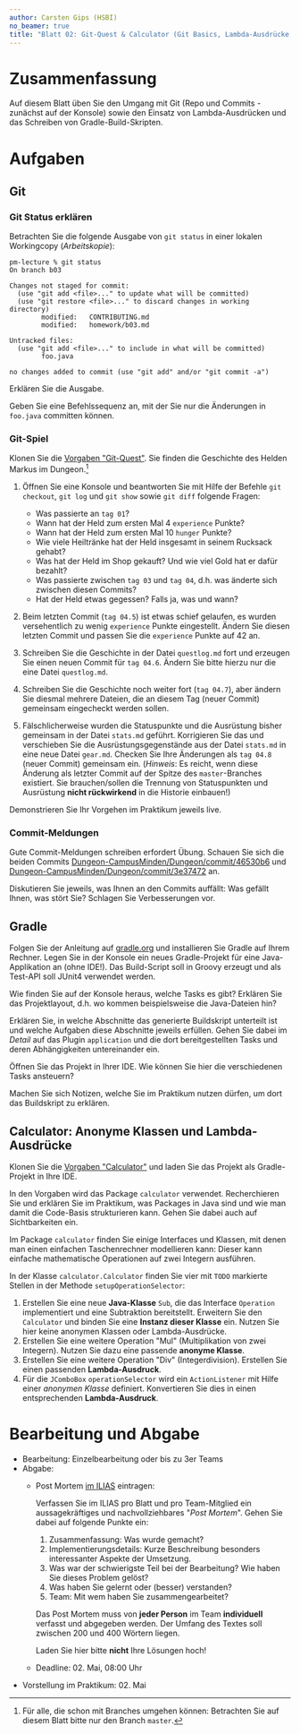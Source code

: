 ```yaml
---
author: Carsten Gips (HSBI)
no_beamer: true
title: "Blatt 02: Git-Quest & Calculator (Git Basics, Lambda-Ausdrücke, Gradle)"
---
```


# Zusammenfassung

Auf diesem Blatt üben Sie den Umgang mit Git (Repo und Commits - zunächst auf der
Konsole) sowie den Einsatz von Lambda-Ausdrücken und das Schreiben von
Gradle-Build-Skripten.

# Aufgaben

## Git

### Git Status erklären

Betrachten Sie die folgende Ausgabe von `git status` in einer lokalen Workingcopy
(*Arbeitskopie*):

    pm-lecture % git status
    On branch b03

    Changes not staged for commit:
      (use "git add <file>..." to update what will be committed)
      (use "git restore <file>..." to discard changes in working directory)
            modified:   CONTRIBUTING.md
            modified:   homework/b03.md

    Untracked files:
      (use "git add <file>..." to include in what will be committed)
            foo.java

    no changes added to commit (use "git add" and/or "git commit -a")

Erklären Sie die Ausgabe.

Geben Sie eine Befehlssequenz an, mit der Sie nur die Änderungen in `foo.java`
committen können.

### Git-Spiel

Klonen Sie die [Vorgaben
"Git-Quest"](https://github.com/Programmiermethoden-CampusMinden/prog2_ybel_gitquest).
Sie finden die Geschichte des Helden Markus im Dungeon.[^1]

1.  Öffnen Sie eine Konsole und beantworten Sie mit Hilfe der Befehle `git checkout`,
    `git log` und `git show` sowie `git diff` folgende Fragen:

    -   Was passierte an `tag 01`?
    -   Wann hat der Held zum ersten Mal 4 `experience` Punkte?
    -   Wann hat der Held zum ersten Mal 10 `hunger` Punkte?
    -   Wie viele Heiltränke hat der Held insgesamt in seinem Rucksack gehabt?
    -   Was hat der Held im Shop gekauft? Und wie viel Gold hat er dafür bezahlt?
    -   Was passierte zwischen `tag 03` und `tag 04`, d.h. was änderte sich zwischen
        diesen Commits?
    -   Hat der Held etwas gegessen? Falls ja, was und wann?

2.  Beim letzten Commit (`tag 04.5`) ist etwas schief gelaufen, es wurden
    versehentlich zu wenig `experience` Punkte eingestellt. Ändern Sie diesen letzten
    Commit und passen Sie die `experience` Punkte auf 42 an.

3.  Schreiben Sie die Geschichte in der Datei `questlog.md` fort und erzeugen Sie
    einen neuen Commit für `tag 04.6`. Ändern Sie bitte hierzu nur die eine Datei
    `questlog.md`.

4.  Schreiben Sie die Geschichte noch weiter fort (`tag 04.7`), aber ändern Sie
    diesmal mehrere Dateien, die an diesem Tag (neuer Commit) gemeinsam eingecheckt
    werden sollen.

5.  Fälschlicherweise wurden die Statuspunkte und die Ausrüstung bisher gemeinsam in
    der Datei `stats.md` geführt. Korrigieren Sie das und verschieben Sie die
    Ausrüstungsgegenstände aus der Datei `stats.md` in eine neue Datei `gear.md`.
    Checken Sie Ihre Änderungen als `tag 04.8` (neuer Commit) gemeinsam ein.
    (*Hinweis*: Es reicht, wenn diese Änderung als letzter Commit auf der Spitze des
    `master`-Branches existiert. Sie brauchen/sollen die Trennung von Statuspunkten
    und Ausrüstung **nicht rückwirkend** in die Historie einbauen!)

Demonstrieren Sie Ihr Vorgehen im Praktikum jeweils live.

### Commit-Meldungen

Gute Commit-Meldungen schreiben erfordert Übung. Schauen Sie sich die beiden Commits
[Dungeon-CampusMinden/Dungeon/commit/46530b6](https://github.com/Dungeon-CampusMinden/Dungeon/commit/46530b6dc970a8cedb0610b92268b9c78345e067)
und
[Dungeon-CampusMinden/Dungeon/commit/3e37472](https://github.com/Dungeon-CampusMinden/Dungeon/commit/3e3747220ade538b4c974a520cc9104121789aa1)
an.

Diskutieren Sie jeweils, was Ihnen an den Commits auffällt: Was gefällt Ihnen, was
stört Sie? Schlagen Sie Verbesserungen vor.

## Gradle

Folgen Sie der Anleitung auf [gradle.org](https://gradle.org/) und installieren Sie
Gradle auf Ihrem Rechner. Legen Sie in der Konsole ein neues Gradle-Projekt für eine
Java-Applikation an (ohne IDE!). Das Build-Script soll in Groovy erzeugt und als
Test-API soll JUnit4 verwendet werden.

Wie finden Sie auf der Konsole heraus, welche Tasks es gibt? Erklären Sie das
Projektlayout, d.h. wo kommen beispielsweise die Java-Dateien hin?

Erklären Sie, in welche Abschnitte das generierte Buildskript unterteilt ist und
welche Aufgaben diese Abschnitte jeweils erfüllen. Gehen Sie dabei im *Detail* auf
das Plugin `application` und die dort bereitgestellten Tasks und deren Abhängigkeiten
untereinander ein.

Öffnen Sie das Projekt in Ihrer IDE. Wie können Sie hier die verschiedenen Tasks
ansteuern?

Machen Sie sich Notizen, welche Sie im Praktikum nutzen dürfen, um dort das
Buildskript zu erklären.

## Calculator: Anonyme Klassen und Lambda-Ausdrücke

Klonen Sie die [Vorgaben
"Calculator"](https://github.com/Programmiermethoden-CampusMinden/prog2_ybel_calculator)
und laden Sie das Projekt als Gradle-Projekt in Ihre IDE.

In den Vorgaben wird das Package `calculator` verwendet. Recherchieren Sie und
erklären Sie im Praktikum, was Packages in Java sind und wie man damit die Code-Basis
strukturieren kann. Gehen Sie dabei auch auf Sichtbarkeiten ein.

Im Package `calculator` finden Sie einige Interfaces und Klassen, mit denen man einen
einfachen Taschenrechner modellieren kann: Dieser kann einfache mathematische
Operationen auf zwei Integern ausführen.

In der Klasse `calculator.Calculator` finden Sie vier mit `TODO` markierte Stellen in
der Methode `setupOperationSelector`:

1.  Erstellen Sie eine neue **Java-Klasse** `Sub`, die das Interface `Operation`
    implementiert und eine Subtraktion bereitstellt. Erweitern Sie den `Calculator`
    und binden Sie eine **Instanz dieser Klasse** ein. Nutzen Sie hier keine anonymen
    Klassen oder Lambda-Ausdrücke.
2.  Erstellen Sie eine weitere Operation "Mul" (Multiplikation von zwei Integern).
    Nutzen Sie dazu eine passende **anonyme Klasse**.
3.  Erstellen Sie eine weitere Operation "Div" (Integerdivision). Erstellen Sie einen
    passenden **Lambda-Ausdruck**.
4.  Für die `JComboBox` `operationSelector` wird ein `ActionListener` mit Hilfe einer
    *anonymen Klasse* definiert. Konvertieren Sie dies in einen entsprechenden
    **Lambda-Ausdruck**.

# Bearbeitung und Abgabe

-   Bearbeitung: Einzelbearbeitung oder bis zu 3er Teams
-   Abgabe:
    -   Post Mortem [im
        ILIAS](https://www.hsbi.de/elearning/goto.php?target=exc_1514856&client_id=FH-Bielefeld)
        eintragen:

        Verfassen Sie im ILIAS pro Blatt und pro Team-Mitglied ein aussagekräftiges
        und nachvollziehbares "*Post Mortem*". Gehen Sie dabei auf folgende Punkte
        ein:

        1.  Zusammenfassung: Was wurde gemacht?
        2.  Implementierungsdetails: Kurze Beschreibung besonders interessanter
            Aspekte der Umsetzung.
        3.  Was war der schwierigste Teil bei der Bearbeitung? Wie haben Sie dieses
            Problem gelöst?
        4.  Was haben Sie gelernt oder (besser) verstanden?
        5.  Team: Mit wem haben Sie zusammengearbeitet?

        Das Post Mortem muss von **jeder Person** im Team **individuell** verfasst
        und abgegeben werden. Der Umfang des Textes soll zwischen 200 und 400 Wörtern
        liegen.

        Laden Sie hier bitte **nicht** Ihre Lösungen hoch!

    -   Deadline: 02. Mai, 08:00 Uhr
-   Vorstellung im Praktikum: 02. Mai

[^1]: Für alle, die schon mit Branches umgehen können: Betrachten Sie auf diesem
    Blatt bitte nur den Branch `master`.

